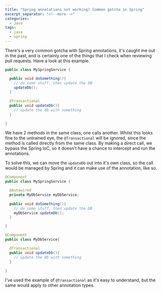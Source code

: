 ```yaml
---
title: "Spring annotations not working? Common gotcha in Spring"
excerpt_separator: "<!--more-->"
categories:
  - Java
tags:
  - java
  - spring
---
```


There's a very common gotcha with Spring annotations, it's caught me out in the past, and is certainly one of the things that I check when reviewing pull requests. Have a look at this example.

```java
public class MySpringService {

  public void doSomething(){
    // do some stuff, then update the DB
    updateDb();
  }
  
  @Transactional
  public void updateDb(){
    // update the db with something
  }
  
}
```

We have 2 methods in the same class, one calls another. Whilst this looks fine to the untrained eye, the `@Transactional` will be ignored, since the method is called directly from the same class. By making a direct call, we bypass the Spring IoC, so it doesn't have a chance to intercept and run the annotations.

To solve this, we can move the `updateDb` out into it's own class, so the call would be managed by Spring and it can make use of the annotation, like so.

```java
@Component
public class MySpringService {

  @Autowired
  private MyDbService myDbService;
  
  public void doSomething(){
    // do some stuff, then update the DB
    myDbService.updateDb();
  }

}

@Component
public class MyDbService{

  @Transactional
  public void updateDb(){
    // update the db with something
  }
  
}
```

I've used the example of `@Transactional` as it's easy to understand, but the same would apply to other annotation types.
